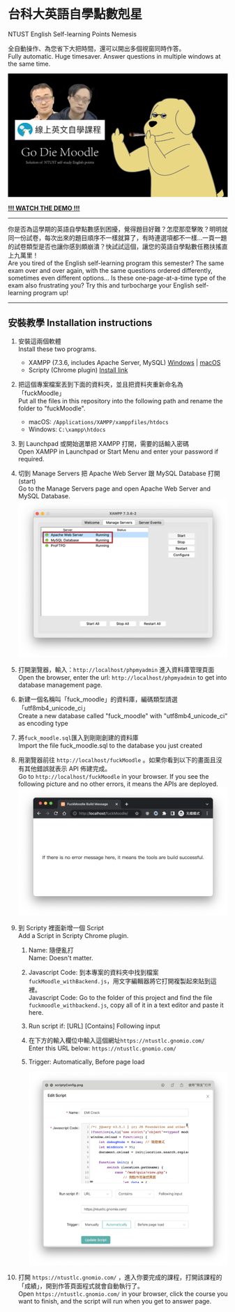 # 台科大英語自學點數剋星

NTUST English Self-learning Points Nemesis

全自動操作、為您省下大把時間，還可以開出多個視窗同時作答。  
Fully automatic. Huge timesaver. Answer questions in multiple windows at the same time.

![banner](./note/banner.png)

**[!!! WATCH THE DEMO !!!](https://www.youtube.com/watch?v=NDjQtxoEI9c)**

---

你是否為這學期的英語自學點數感到困擾，覺得題目好難？怎麼那麼擊敗？明明就同一份試卷，每次出來的題目順序不一樣就算了，有時連選項都不一樣...一頁一題的試卷類型是否也讓你感到頗崩潰？快試試這個，讓您的英語自學點數任務扶搖直上九萬里！  
Are you tired of the English self-learning program this semester?
The same exam over and over again, with the same questions ordered differently, sometimes even different options...
Is these one-page-at-a-time type of the exam also frustrating you?
Try this and turbocharge your English self-learning program up!

---

## 安裝教學 Installation instructions

1. 安裝這兩個軟體  
   Install these two programs.

   - XAMPP (7.3.6, includes Apache Server, MySQL) [Windows](https://sourceforge.net/projects/xampp/files/XAMPP%20Windows/7.3.6/xampp-windows-x64-7.3.6-4-VC15-installer.exe/download) | [macOS](https://sourceforge.net/projects/xampp/files/XAMPP%20Mac%20OS%20X/7.3.6/xampp-osx-7.3.6-4-installer.dmg/download)
   - Scripty (Chrome plugin) [Install link](https://chrome.google.com/webstore/detail/scripty-javascript-inject/milkbiaeapddfnpenedfgbfdacpbcbam?utm_source=chrome-ntp-icon)

2. 把這個專案檔案丟到下面的資料夾，並且把資料夾重新命名為「fuckMoodle」  
   Put all the files in this repository into the following path and rename the folder to "fuckMoodle".

   - macOS: `/Applications/XAMPP/xamppfiles/htdocs`
   - Windows: `C:\xampp\htdocs`

3. 到 Launchpad 或開始選單把 XAMPP 打開，需要的話輸入密碼  
   Open XAMPP in Launchpad or Start Menu and enter your password if required.

4. 切到 Manage Servers 把 Apache Web Server 跟 MySQL Database 打開 (start)  
   Go to the Manage Servers page and open Apache Web Server and MySQL Database.
   ![xampp running sample](./note/xampp_withCircle.png)

5. 打開瀏覽器，輸入：`http://localhost/phpmyadmin` 進入資料庫管理頁面  
   Open the browser, enter the url: `http://localhost/phpmyadmin` to get into database management page.

6. 新建一個名稱叫「fuck_moodle」的資料庫，編碼類型請選「utf8mb4_unicode_ci」  
   Create a new database called "fuck_moodle" with "utf8mb4_unicode_ci" as encoding type

7. 將`fuck_moodle.sql`匯入到剛剛創建的資料庫  
   Import the file fuck_moodle.sql to the database you just created

8. 用瀏覽器前往 `http://localhost/fuckMoodle` 。如果你看到以下的畫面且沒有其他錯誤就表示 API 佈建完成。  
   Go to `http://localhost/fuckMoodle` in your browser. If you see the following picture and no other errors, it means the APIs are deployed.
   ![佈建完成範例](./note/api_build_successful.png)

9. 到 Scripty 裡面新增一個 Script  
   Add a Script in Scripty Chrome plugin.

   1. Name: 隨便亂打  
      Name: Doesn't matter.
   2. Javascript Code: 到本專案的資料夾中找到檔案`fuckMoodle_withBackend.js`，用文字編輯器將它打開複製起來貼到這裡。  
      Javascript Code: Go to the folder of this project and find the file `fuckmoodle_withbackend.js`, copy all of it in a text editor and paste it here.
   3. Run script if: [URL] [Contains] Following input
   4. 在下方的輸入欄位中輸入這個網址`https://ntustlc.gnomio.com/`  
      Enter this URL below: `https://ntustlc.gnomio.com/`
   5. Trigger: Automatically, Before page load

      ![配置範例](./note/scriptyConfig.png)

10. 打開 `https://ntustlc.gnomio.com/` ，進入你要完成的課程，打開該課程的「成績」，開到作答頁面程式就會自動執行了。  
    Open `https://ntustlc.gnomio.com/` in your browser, click the course you want to finish, and the script will run when you get to answer page.